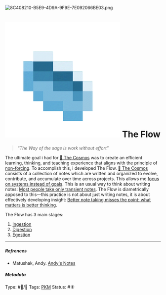 ![8C408210-B5E9-4D9A-9F9E-7E092066BE03.png](../%E2%9A%99%EF%B8%8F%20Tools/%F0%9F%93%B8%20Images/8C408210-B5E9-4D9A-9F9E-7E092066BE03.png)

# ![30](../%E2%9A%99%EF%B8%8F%20Tools/%F0%9F%93%B8%20Images/8797D488-0AFC-4F84-89C1-2A0D5A51628B.gif) The Flow

 > 
 > *“The Way of the sage is work without effort”*

The ultimate goal i had for [🔮 The Cosmos](The%20Cosmos.md) was to create an efficient learning, thinking, and teaching experience that aligns with the principle of [non-forcing](../Non-forcing.md). To accomplish this, i developed The Flow. [🔮 The Cosmos](The%20Cosmos.md) consists of a collection of notes which are written and organized to evolve, contribute, and accumulate over time across projects. This allows me [focus on systems instead of goals](../Focus%20on%20systems%20instead%20of%20goals.md). This is an usual way to think about writing notes: [Most people take only transient notes](../Most%20people%20take%20only%20transient%20notes.md). The Flow is diametrically apposed to this—this practice is not about just writing notes, it is about effectively developing insight: [Better note taking misses the point; what matters is better thinking](../Better%20note%20taking%20misses%20the%20point;%20what%20matters%20is%20better%20thinking.md). 

The Flow has 3 main stages:

1. [Ingestion](../Ingestion.md)
1. [Digestion](../Digestion.md)
1. [Egestion](../Egestion.md)

---

##### Refrences

* Matushak, Andy. [Andy's Notes](../Andy's%20Notes.md) 

##### Metadata

Type: #🔵/🔵 
Tags: [PKM](../PKM.md)
Status: #☀️ 
